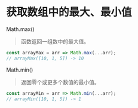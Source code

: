 # 获取数组中的最大、最小值

Math.max()

> 函数返回一组数中的最大值。

```js
const arrayMax = arr => Math.max(...arr);
// arrayMax([10, 1, 5]) -> 10
```

Math.min()

> 返回零个或更多个数值的最小值。

```js
const arrayMin = arr => Math.min(...arr);
// arrayMin([10, 1, 5]) -> 1
```
